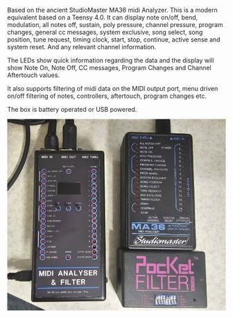 Based on the ancient StudioMaster MA36 midi Analyzer. This is a modern equivalent based on a Teensy 4.0. It can display note on/off, bend, modulation, all notes off, sustain, poly pressure, channel pressure, program changes, general cc messages, system exclusive, song select, song position, tune request, timing clock, start, stop, continue, active sense and system reset. And any relevant channel information. 

The LEDs show quick information regarding the data and the display will show Note On, Note Off, CC messages, Program Changes and Channel Aftertouch values.

It also supports filtering of midi data on the MIDI output port, menu driven on/off filtering of notes, controllers, aftertouch, program changes etc.

The box is battery operated or USB powered.

![Synth](synth.jpg)

